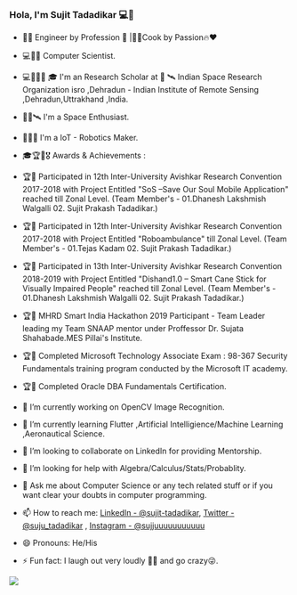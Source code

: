 ### Hola, I'm Sujit Tadadikar 💻👋

- 👩‍💻 Engineer by Profession 👔 |👨‍🍳Cook by Passion🔥❤️
- 💻🔬🥼 Computer Scientist.
- 💻👨‍🔬🥼 🎓 I'm an Research Scholar at 🚀 🛰 Indian Space Research Organization isro ,Dehradun - Indian Institute of Remote Sensing ,Dehradun,Uttrakhand ,India.
- 👨‍🚀🛰 I'm a Space Enthusiast. 
- 🤖🦾🦿 I'm a IoT - Robotics Maker.

- 🎓🏆🏅🎖 Awards & Achievements :

- 🏆🏅 Participated in 12th Inter-University Avishkar Research Convention 2017-2018 with Project Entitled "SoS –Save Our Soul Mobile Application" reached till Zonal Level.
	(Team Member's - 01.Dhanesh Lakshmish Walgalli 02. Sujit Prakash Tadadikar.)
- 🏆🏅 Participated in 12th Inter-University Avishkar Research Convention 2017-2018 with Project Entitled "Roboambulance" till Zonal Level.
	(Team Member's - 01.Tejas Kadam 
		02. Sujit Prakash Tadadikar.)
- 🏆🏅 Participated in 13th Inter-University Avishkar Research Convention 2018-2019 with Project Entitled "Dishand1.0 – Smart Cane Stick for Visually Impaired People" 
	reached till Zonal Level. (Team Member's - 01.Dhanesh Lakshmish Walgalli 02. Sujit Prakash Tadadikar.) 
- 🏆🏅 MHRD Smart India Hackathon 2019 Participant - Team Leader leading my Team SNAAP mentor under Proffessor Dr. Sujata Shahabade.MES Pillai's Institute.
- 🏆🏅 Completed Microsoft Technology Associate Exam : 98-367 Security Fundamentals training program conducted by the Microsoft IT academy.
- 🏆🏅 Completed Oracle DBA Fundamentals Certification.

- 🔭 I’m currently working on  OpenCV Image Recognition.
- 🌱 I’m currently learning Flutter ,Artificial Intelligience/Machine Learning ,Aeronautical Science.

- 👯 I’m looking to collaborate on LinkedIn for providing Mentorship.
- 🤔 I’m looking for help with Algebra/Calculus/Stats/Probablity.
- 💬 Ask me about Computer Science or any tech related stuff or if you want clear your doubts in computer programming.
- 📫 How to reach me: [LinkedIn - @sujit-tadadikar](https://www.linkedin.com/in/sujit-tadadikar-0000ba97/),
											[Twitter - @suju_tadadikar](https://twitter.com/suju_tadadikar) ,
											[Instagram - @sujjuuuuuuuuuuu](https://www.instagram.com/sujjuuuuuuuuuuu/) 
- 😄 Pronouns: He/His
- ⚡ Fun fact: I laugh out very loudly 🤣😂 and go crazy😜.



<img src="https://github-readme-stats.vercel.app/api?username=120296Soumyaju&&show_icons=true&title_color=ffffff&icon_color=bb2acf&text_color=daf7dc&bg_color=191919">


	
